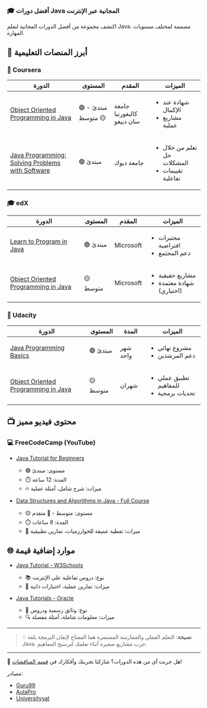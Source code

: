### 🎓 أفضل دورات Java المجانية عبر الإنترنت

اكتشف مجموعة من أفضل الدورات المجانية لتعلم Java، مصممة لمختلف مستويات المهارة.

## 🌟 أبرز المنصات التعليمية

### 🏫 Coursera

| الدورة | المستوى | المقدم | الميزات |
|--------|---------|--------|----------|
| [Object Oriented Programming in Java](https://www.coursera.org/specializations/object-oriented-programming) | 🟢 مبتدئ - 🟡 متوسط | جامعة كاليفورنيا سان دييغو | <ul><li>شهادة عند الإكمال</li><li>مشاريع عملية</li></ul> |
| [Java Programming: Solving Problems with Software](https://www.coursera.org/learn/java-programming) | 🟢 مبتدئ | جامعة ديوك | <ul><li>تعلم من خلال حل المشكلات</li><li>تقييمات تفاعلية</li></ul> |

### 🎓 edX

| الدورة | المستوى | المقدم | الميزات |
|--------|---------|--------|----------|
| [Learn to Program in Java](https://www.edx.org/course/learn-to-program-in-java-2) | 🟢 مبتدئ | Microsoft | <ul><li>مختبرات افتراضية</li><li>دعم المجتمع</li></ul> |
| [Object Oriented Programming in Java](https://www.edx.org/course/object-oriented-programming-in-java-3) | 🟡 متوسط | Microsoft | <ul><li>مشاريع حقيقية</li><li>شهادة معتمدة (اختياري)</li></ul> |

### 🚀 Udacity

| الدورة | المستوى | المدة | الميزات |
|--------|---------|-------|----------|
| [Java Programming Basics](https://www.udacity.com/course/java-programming-basics--ud282) | 🟢 مبتدئ | شهر واحد | <ul><li>مشروع نهائي</li><li>دعم المرشدين</li></ul> |
| [Object Oriented Programming in Java](https://www.udacity.com/course/object-oriented-programming-in-java--ud283) | 🟡 متوسط | شهران | <ul><li>تطبيق عملي للمفاهيم</li><li>تحديات برمجية</li></ul> |

## 📺 محتوى فيديو مميز

### 💻 FreeCodeCamp (YouTube)

- [Java Tutorial for Beginners](https://www.youtube.com/watch?v=eIrMbAQSU34)
  - 🟢 مستوى: مبتدئ
  - ⏱️ المدة: 12 ساعة
  - 🔥 ميزات: شرح شامل، أمثلة عملية

- [Data Structures and Algorithms in Java - Full Course](https://www.youtube.com/watch?v=RBSGKlAvoiM)
  - 🟡 مستوى: متوسط - 🔴 متقدم
  - ⏱️ المدة: 8 ساعات
  - 🧠 ميزات: تغطية عميقة للخوارزميات، تمارين تطبيقية

## 🌐 موارد إضافية قيمة

- [Java Tutorial - W3Schools](https://www.w3schools.com/java/)
  - 📚 نوع: دروس تفاعلية على الإنترنت
  - 🎯 ميزات: تمارين عملية، اختبارات ذاتية

- [Java Tutorials - Oracle](https://docs.oracle.com/javase/tutorial/)
  - 📘 نوع: وثائق رسمية ودروس
  - 🔍 ميزات: معلومات شاملة، أمثلة مفصلة

---

> 💡 **نصيحة**: التعلم العملي والممارسة المستمرة هما المفتاح لإتقان البرمجة بلغة Java. جرب مشاريع صغيرة أثناء تعلمك لترسيخ المفاهيم.

---

🤔 هل جربت أي من هذه الدورات؟ شاركنا تجربتك وأفكارك في [قسم المناقشات](https://github.com/u4java/u4java/discussions)!

مصادر:
- [Guru99](https://www.guru99.com/best-online-courses.html)
- [AulaPro](https://ar.aulapro.co/)
- [Universityyat](https://universityyat.com/)
